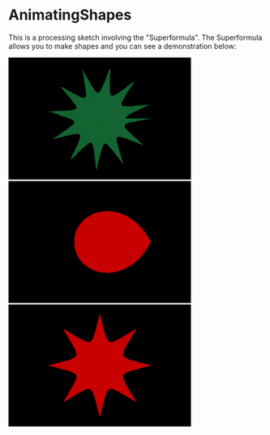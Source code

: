 # AnimatingShapes
This is a processing sketch involving the "Superformula".
The Superformula allows you to make shapes and you can see a demonstration below:



![Shape Demonstration](demo/demo3.gif)
![Shape Demonstration](demo/demo2.gif)
![Shape Demonstration](demo/demo.gif)
